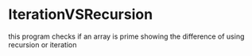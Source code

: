 # IterationVSRecursion
this program checks if an array is prime showing the difference of using recursion or iteration
